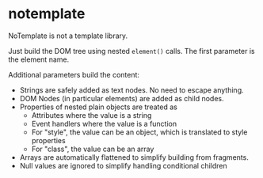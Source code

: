 # notemplate
NoTemplate is not a template library.

Just build the DOM tree using nested `element()` calls. The first parameter is the element name.

Additional parameters build the content:

- Strings are safely added as text nodes. No need to escape anything.
- DOM Nodes (in particular elements) are added as child nodes.
- Properties of nested plain objects are treated as 
  - Attributes where the value is a string
  - Event handlers where the value is a function
  - For "style", the value can be an object, which is translated to style properties
  - For "class", the value can be an array
- Arrays are automatically flattened to simplify building from fragments.
- Null values are ignored to simplify handling conditional children


